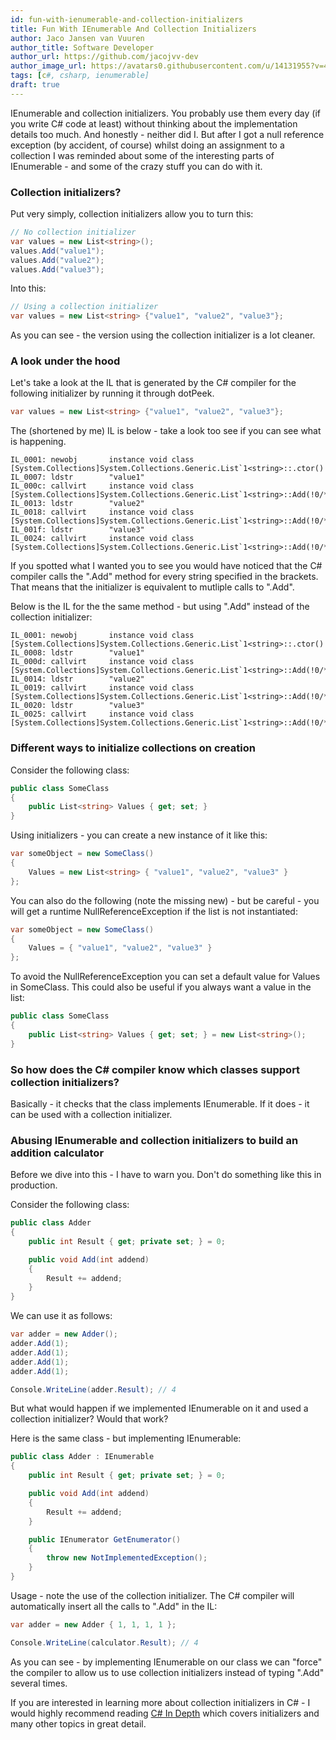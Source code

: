 ```yaml
---
id: fun-with-ienumerable-and-collection-initializers
title: Fun With IEnumerable And Collection Initializers
author: Jaco Jansen van Vuuren
author_title: Software Developer
author_url: https://github.com/jacojvv-dev
author_image_url: https://avatars0.githubusercontent.com/u/14131955?v=4
tags: [c#, csharp, ienumerable]
draft: true
---
```


IEnumerable and collection initializers. You probably use them every day (if you write C# code at least) without thinking about the implementation details too much. And honestly - neither did I. But after I got a null reference exception (by accident, of course) whilst doing an assignment to a collection I was reminded about some of the interesting parts of IEnumerable - and some of the crazy stuff you can do with it.

<!--truncate-->

### Collection initializers?

Put very simply, collection initializers allow you to turn this:

```csharp
// No collection initializer
var values = new List<string>();
values.Add("value1");
values.Add("value2");
values.Add("value3");
```

Into this:

```csharp
// Using a collection initializer
var values = new List<string> {"value1", "value2", "value3"};
```

As you can see - the version using the collection initializer is a lot cleaner.

### A look under the hood

Let's take a look at the IL that is generated by the C# compiler for the following initializer by running it through dotPeek.

```cs
var values = new List<string> {"value1", "value2", "value3"};
```

The (shortened by me) IL is below - take a look too see if you can see what is happening.

```
IL_0001: newobj       instance void class [System.Collections]System.Collections.Generic.List`1<string>::.ctor()
IL_0007: ldstr        "value1"
IL_000c: callvirt     instance void class [System.Collections]System.Collections.Generic.List`1<string>::Add(!0/*string*/)
IL_0013: ldstr        "value2"
IL_0018: callvirt     instance void class [System.Collections]System.Collections.Generic.List`1<string>::Add(!0/*string*/)
IL_001f: ldstr        "value3"
IL_0024: callvirt     instance void class [System.Collections]System.Collections.Generic.List`1<string>::Add(!0/*string*/)
```

If you spotted what I wanted you to see you would have noticed that the C# compiler calls the ".Add" method for every string specified in the brackets. That means that the initializer is equivalent to mutliple calls to ".Add".

Below is the IL for the the same method - but using ".Add" instead of the collection initializer:

```
IL_0001: newobj       instance void class [System.Collections]System.Collections.Generic.List`1<string>::.ctor()
IL_0008: ldstr        "value1"
IL_000d: callvirt     instance void class [System.Collections]System.Collections.Generic.List`1<string>::Add(!0/*string*/)
IL_0014: ldstr        "value2"
IL_0019: callvirt     instance void class [System.Collections]System.Collections.Generic.List`1<string>::Add(!0/*string*/)
IL_0020: ldstr        "value3"
IL_0025: callvirt     instance void class [System.Collections]System.Collections.Generic.List`1<string>::Add(!0/*string*/)
```

### Different ways to initialize collections on creation

Consider the following class:

```cs
public class SomeClass
{
    public List<string> Values { get; set; }
}
```

Using initializers - you can create a new instance of it like this:

```cs
var someObject = new SomeClass()
{
    Values = new List<string> { "value1", "value2", "value3" }
};
```

You can also do the following (note the missing new) - but be careful - you will get a runtime NullReferenceException if the list is not instantiated:

```cs
var someObject = new SomeClass()
{
    Values = { "value1", "value2", "value3" }
};
```

To avoid the NullReferenceException you can set a default value for Values in SomeClass. This could also be useful if you always want a value in the list:

```cs
public class SomeClass
{
    public List<string> Values { get; set; } = new List<string>();
}
```

### So how does the C# compiler know which classes support collection initializers?

Basically - it checks that the class implements IEnumerable. If it does - it can be used with a collection initializer.

### Abusing IEnumerable and collection initializers to build an addition calculator

Before we dive into this - I have to warn you. Don't do something like this in production.

Consider the following class:

```cs
public class Adder
{
    public int Result { get; private set; } = 0;

    public void Add(int addend)
    {
        Result += addend;
    }
}
```

We can use it as follows:

```cs
var adder = new Adder();
adder.Add(1);
adder.Add(1);
adder.Add(1);
adder.Add(1);

Console.WriteLine(adder.Result); // 4
```

But what would happen if we implemented IEnumerable on it and used a collection initializer? Would that work?

Here is the same class - but implementing IEnumerable:

```cs
public class Adder : IEnumerable
{
    public int Result { get; private set; } = 0;

    public void Add(int addend)
    {
        Result += addend;
    }

    public IEnumerator GetEnumerator()
    {
        throw new NotImplementedException();
    }
}
```

Usage - note the use of the collection initializer. The C# compiler will automatically insert all the calls to ".Add" in the IL:

```cs
var adder = new Adder { 1, 1, 1, 1 };

Console.WriteLine(calculator.Result); // 4
```

As you can see - by implementing IEnumerable on our class we can "force" the compiler to allow us to use collection initializers instead of typing ".Add" several times.

If you are interested in learning more about collection initializers in C# - I would highly recommend reading [C# In Depth](https://csharpindepth.com/) which covers initializers and many other topics in great detail.
